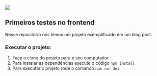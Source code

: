 ![](https://i.imgur.com/xG74tOh.png)

## Primeiros testes no frontend

Nesse repositório nós temos um projeto exemplificado em um blog post.

### Executar o projeto:

1. Faça o clone do projeto para o seu computador
2. Para instalar as dependências execute o código `npm install`
3. Para executar o projeto rode o comando `npm run dev`
